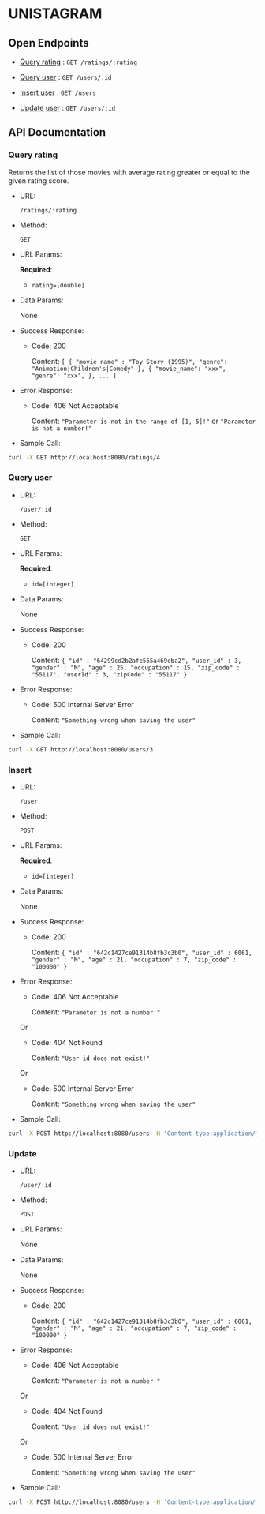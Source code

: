 # UNISTAGRAM

## Open Endpoints

* [Query rating](#query-rating) : `GET /ratings/:rating`

* [Query user](#query-user) : `GET /users/:id`

* [Insert user](#insert) : `GET /users`

* [Update user](#update) : `GET /users/:id`

## API Documentation

### Query rating
Returns the list of those movies with average rating greater or equal to the given rating score.

* URL:

    `/ratings/:rating`

* Method:

    `GET`

* URL Params:

    **Required**:
    - `rating=[double]`

* Data Params:

    None

* Success Response:

    - Code: 200

        Content: 
`[
{
  "movie_name" : "Toy Story (1995)",
  "genre": "Animation|Children's|Comedy"
},
{
    "movie_name": "xxx",
    "genre": "xxx",
},
...
]
`

* Error Response:

    - Code: 406 Not Acceptable

        Content: `"Parameter is not in the range of [1, 5]!"` or `"Parameter is not a number!"`

* Sample Call:
```bash
curl -X GET http://localhost:8080/ratings/4
```

### Query user

* URL:

    `/user/:id`

* Method:

    `GET`

* URL Params:

    **Required**:
    - `id=[integer]`

* Data Params:

    None

* Success Response:

    - Code: 200

        Content: 
`
{
  "id" : "64299cd2b2afe565a469eba2",
  "user_id" : 3,
  "gender" : "M",
  "age" : 25,
  "occupation" : 15,
  "zip_code" : "55117",
  "userId" : 3,
  "zipCode" : "55117"
}
`

* Error Response:

    - Code: 500 Internal Server Error

        Content: `"Something wrong when saving the user"`


* Sample Call:
```bash
curl -X GET http://localhost:8080/users/3
```

### Insert

* URL:

    `/user`

* Method:

    `POST`

* URL Params:

    **Required**:
    - `id=[integer]`

* Data Params:

    None

* Success Response:

    - Code: 200

        Content: 
`
{
  "id" : "642c1427ce91314b8fb3c3b0",
  "user_id" : 6061,
  "gender" : "M",
  "age" : 21,
  "occupation" : 7,
  "zip_code" : "100000"
}
`

* Error Response:

    - Code: 406 Not Acceptable

        Content: `"Parameter is not a number!"`

    Or

    - Code: 404 Not Found

        Content: `"User id does not exist!"`

    Or

    - Code: 500 Internal Server Error

        Content: `"Something wrong when saving the user"`


* Sample Call:
```bash
curl -X POST http://localhost:8080/users -H 'Content-type:application/json' -d '{"gender": "M", "age": 21, "occupation": 7, "zip_code": "100000"}'
```

### Update

* URL:

    `/user/:id`

* Method:

    `POST`

* URL Params:

    None

* Data Params:

    None

* Success Response:

    - Code: 200

        Content: 
`
{
  "id" : "642c1427ce91314b8fb3c3b0",
  "user_id" : 6061,
  "gender" : "M",
  "age" : 21,
  "occupation" : 7,
  "zip_code" : "100000"
}
`

* Error Response:

    - Code: 406 Not Acceptable

        Content: `"Parameter is not a number!"`

    Or

    - Code: 404 Not Found

        Content: `"User id does not exist!"`

    Or

    - Code: 500 Internal Server Error

        Content: `"Something wrong when saving the user"`


* Sample Call:
```bash
curl -X POST http://localhost:8080/users -H 'Content-type:application/json' -d '{"gender": "M", "age": 21, "occupation": 7, "zip_code": "100000"}'
```